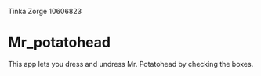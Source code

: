 Tinka Zorge
10606823

# Mr_potatohead
This app lets you dress and undress Mr. Potatohead by checking the boxes. 
